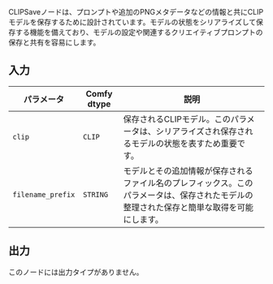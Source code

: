 CLIPSaveノードは、プロンプトや追加のPNGメタデータなどの情報と共にCLIPモデルを保存するために設計されています。モデルの状態をシリアライズして保存する機能を備えており、モデルの設定や関連するクリエイティブプロンプトの保存と共有を容易にします。

## 入力

| パラメータ | Comfy dtype | 説明 |
|-----------|-------------|-------------|
| `clip`    | `CLIP`      | 保存されるCLIPモデル。このパラメータは、シリアライズされ保存されるモデルの状態を表すため重要です。 |
| `filename_prefix` | `STRING` | モデルとその追加情報が保存されるファイル名のプレフィックス。このパラメータは、保存されたモデルの整理された保存と簡単な取得を可能にします。 |

## 出力

このノードには出力タイプがありません。
